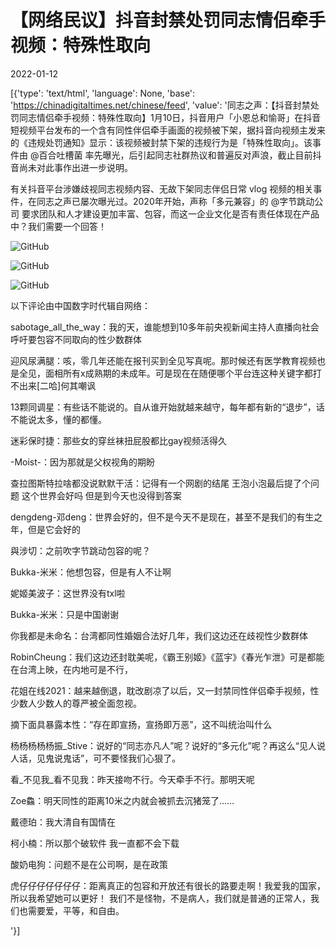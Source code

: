 # 【网络民议】抖音封禁处罚同志情侣牵手视频：特殊性取向

2022-01-12

[{'type': 'text/html', 'language': None, 'base': 'https://chinadigitaltimes.net/chinese/feed', 'value': '同志之声：【抖音封禁处罚同志情侣牵手视频：特殊性取向】1月10日，抖音用户「小恩总和愉哥」在抖音短视频平台发布的一个含有同性伴侣牵手画面的视频被下架，据抖音向视频主发来的《违规处罚通知》显示：该视频被封禁下架的违规行为是「特殊性取向」。该事件由 @百合吐槽菌 率先曝光，后引起同志社群热议和普遍反对声浪，截止目前抖音尚未对此事作出进一步说明。

有关抖音平台涉嫌歧视同志视频内容、无故下架同志伴侣日常 vlog 视频的相关事件，在同志之声已屡次曝光过。2020年开始，声称「多元兼容」的 @字节跳动公司 要求团队和人才建设更加丰富、包容，而这一企业文化是否有责任体现在产品中？我们需要一个回答！

![GitHub](https://chinadigitaltimes.net/chinese/files/2022/01/632fa1aagy1gy9z1v9u89j20o01hcq73.jpg)

![GitHub](https://chinadigitaltimes.net/chinese/files/2022/01/632fa1aagy1gy9z1unh0aj20u01uo10q.jpg)

![GitHub](https://chinadigitaltimes.net/chinese/files/2022/01/632fa1aagy1gy9z1tupswj20qo12rgmr.jpg)

以下评论由中国数字时代辑自网络：



sabotage_all_the_way：我的天，谁能想到10多年前央视新闻主持人直播向社会呼吁要包容不同取向的性少数群体

迎风尿满腿：咳，零几年还能在报刊买到全见写真呢。那时候还有医学教育视频也是全见，面相所有x成熟期的未成年。可是现在在随便哪个平台连这种关键字都打不出来[二哈]何其嘲讽

13颗同调星：有些话不能说的。自从谁开始就越来越守，每年都有新的“退步”，话不能说太多，懂的都懂。

迷彩保时捷：那些女的穿丝袜扭屁股都比gay视频活得久

-Moist-：因为那就是父权视角的期盼

查拉图斯特拉啥都没说默默干活：记得有一个网剧的结尾 王泡小泡最后提了个问题 这个世界会好吗 但是到今天也没得到答案

dengdeng-邓deng：世界会好的，但不是今天不是现在，甚至不是我们的有生之年，但是它会好的

與涉切：之前吹字节跳动包容的呢？

Bukka-米米：他想包容，但是有人不让啊

妮姬美波子：这世界没有txl啦

Bukka-米米：只是中国谢谢

你我都是未命名：台湾都同性婚姻合法好几年，我们这边还在歧视性少数群体

RobinCheung：我们这边还封耽美呢，《霸王别姬》《蓝宇》《春光乍泄》可是都能在台湾上映，在内地可是不行，

花姐在线2021：越来越倒退，耽改剧凉了以后，又一封禁同性伴侣牵手视频，性少数人少数人的尊严被全面忽视。

摘下面具暴露本性：“存在即宣扬，宣扬即万恶”，这不叫统治叫什么

杨杨杨杨杨振_Stive：说好的“同志亦凡人”呢？说好的“多元化”呢？再这么“见人说人话，见鬼说鬼话”，可不要怪我们心狠了。

看_不见我_看不见我：昨天接吻不行。今天牵手不行。那明天呢

Zoe鱻：明天同性的距离10米之内就会被抓去沉猪笼了……

戴德珀：我大清自有国情在

柯小楠：所以那个破软件 我一直都不会下载

酸奶电狗：问题不是在公司啊，是在政策

虎仔仔仔仔仔仔仔：距离真正的包容和开放还有很长的路要走啊！我爱我的国家，所以我希望她可以更好！ 我们不是怪物，不是病人，我们就是普通的正常人，我们也需要爱，平等，和自由。

'}]